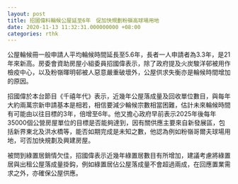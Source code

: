 ```yaml
---
layout: post
title: 招國偉料輪候公屋延至6年　促加快規劃粉嶺高球場用地
date: 2020-11-13 11:32:31.000000000 +08:00
categories: rthk
---
```


公屋輪候冊一般申請人平均輪候時間延長至5.6年，長者一人申請者為3.3年，是21年來新高。房委會資助房屋小組委員招國偉表示，除了政府提及火炭駿洋邨被用作檢疫中心，以及粉嶺暉明邨被人惡意嚴重破壞外，公屋供求失衡亦是輪候時間增加的原因。

招國偉於本台節目《千禧年代》表示，近幾年公屋落成量及回收單位數目，與每年大約兩萬宗新申請基本是相若，相信要減少輪候宗數相當困難，估計未來輪候時間有可能由以往目標的3年，倍增至6年。他又擔心政府早前表示2025年後每年35000個公營房屋單位的目標是否能夠達到，因有關供應主要來自新發展區，包括新界東北及洪水橋等，能否如期完成是未知之數，他認為例如粉嶺哥爾夫球場用地，可否加快規劃及興建房屋。

被問到綠置居銷情欠佳，招國偉表示近幾年綠置居數目有所增加，建議考慮將綠置居與出租公屋落成量掛鈎，例如綠置居佔公屋落成量不會超過兩成，在回應置業需求之外，亦確保公屋供應。

